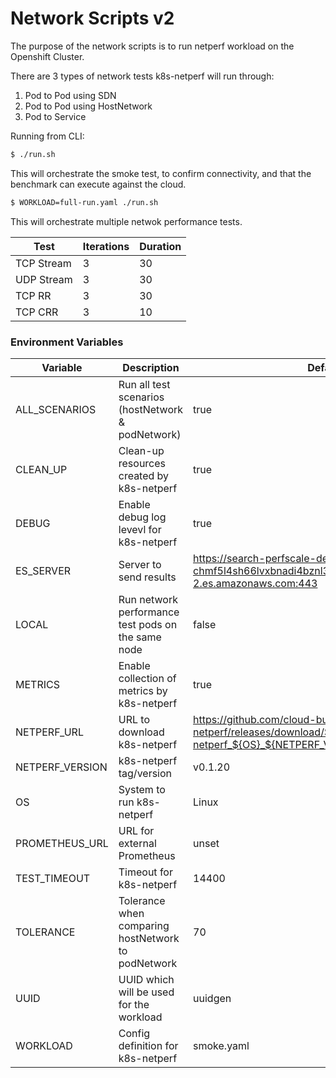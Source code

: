 # Network Scripts v2

The purpose of the network scripts is to run netperf workload on the Openshift Cluster.

There are 3 types of network tests k8s-netperf will run through:

1. Pod to Pod using SDN
3. Pod to Pod using HostNetwork 
4. Pod to Service 

Running from CLI:

```sh
$ ./run.sh
```
This will orchestrate the smoke test, to confirm connectivity, and that the benchmark can 
execute against the cloud.

```sh
$ WORKLOAD=full-run.yaml ./run.sh
```
This will orchestrate multiple netwok performance tests. 

| Test | Iterations | Duration | 
|------|------------|----------|
|TCP Stream| 3| 30 |
|UDP Stream| 3| 30 |
|TCP RR| 3| 30 |
|TCP CRR| 3| 10 |

### Environment Variables

| Variable                | Description              | Default |
|-------------------------|--------------------------|---------|
| ALL_SCENARIOS | Run all test scenarios (hostNetwork & podNetwork) | true |
| CLEAN_UP | Clean-up resources created by k8s-netperf | true |
| DEBUG | Enable debug log levevl for k8s-netperf | true |
| ES_SERVER | Server to send results | https://search-perfscale-dev-chmf5l4sh66lvxbnadi4bznl3a.us-west-2.es.amazonaws.com:443 |
| LOCAL | Run network performance test pods on the same node | false |
| METRICS | Enable collection of metrics by k8s-netperf | true |
| NETPERF_URL | URL to download k8s-netperf | https://github.com/cloud-bulldozer/k8s-netperf/releases/download/${NETPERF_VERSION}/k8s-netperf_${OS}_${NETPERF_VERSION}_${ARCH}.tar.gz |
| NETPERF_VERSION | k8s-netperf tag/version | v0.1.20 |
| OS | System to run k8s-netperf | Linux |
| PROMETHEUS_URL | URL for external Prometheus | unset |
| TEST_TIMEOUT | Timeout for k8s-netperf | 14400 |
| TOLERANCE | Tolerance when comparing hostNetwork to podNetwork | 70 |
| UUID | UUID which will be used for the workload | uuidgen |
| WORKLOAD | Config definition for k8s-netperf | smoke.yaml |
